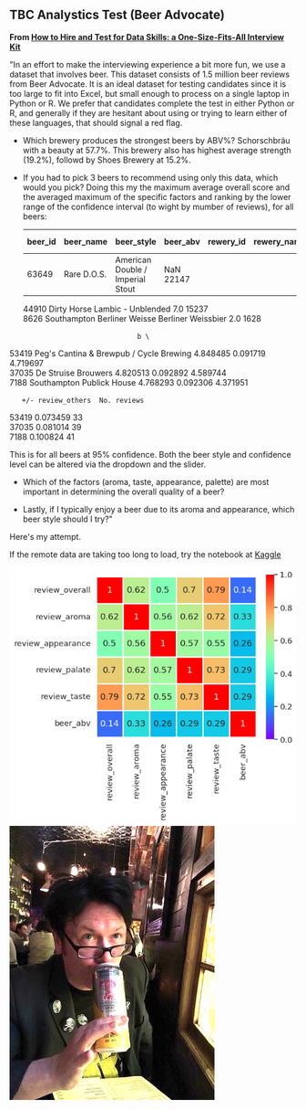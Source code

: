 ## TBC Analystics Test (Beer Advocate)

**From [How to Hire and Test for Data Skills: a One-Size-Fits-All Interview Kit](https://tcbanalytics.com/2016/01/29/how-to-hire-and-test-for-data-skills-a-one-size-fits-all-interview-kit/)**

"In an effort to make the interviewing experience a bit more fun, we use a dataset that involves beer. This dataset consists of 1.5 million beer reviews from Beer Advocate. It is an ideal dataset for testing candidates since it is too large to fit into Excel, but small enough to process on a single laptop in Python or R. We prefer that candidates complete the test in either Python or R, and generally if they are hesitant about using or trying to learn either of these languages, that should signal a red flag.

- Which brewery produces the strongest beers by ABV%?
  Schorschbräu with a beauty at 57.7%. This brewery also has highest average strength (19.2%), followd by Shoes Brewery at 15.2%.
  
- If you had to pick 3 beers to recommend using only this data, which would you pick?
  Doing this my the maximum average overall score and the averaged maximum of the specific factors and ranking by the lower range of the confidence 
  interval (to wight by mumber of reviews), for all beers:

  | beer_id   | beer_name  | beer_style | beer_abv  |rewery_id  | rewery_name | review_overall | +/- | review_others |+/-| No. reviews|
  | :---       | :---      | :---        | :---     | :---       | :---        | :---          | :--- | :---         | :--- | :---    |
  |63649  | Rare D.O.S.  | American Double / Imperial Stout |  NaN   22147   
  44910                  Dirty Horse                Lambic - Unblended       7.0       15237   
  8626  Southampton Berliner Weisse                Berliner Weissbier       2.0        1628   

                                  b \
53419  Peg's Cantina & Brewpub / Cycle Brewing        4.848485            0.091719       4.719697   
37035                      De Struise Brouwers        4.820513            0.092892       4.589744   
7188                 Southampton Publick House        4.768293            0.092306       4.371951   

       +/- review_others  No. reviews  
53419           0.073459           33  
37035           0.081014           39  
7188            0.100824           41  

This is for all beers at 95% confidence. Both the beer style and confidence level can be altered via the dropdown and the slider.

- Which of the factors (aroma, taste, appearance, palette) are most important in determining the overall quality of a beer?

- Lastly, if I typically enjoy a beer due to its aroma and appearance, which beer style should I try?"

Here's my attempt. 

If the remote data are taking too long to load, try the notebook at [Kaggle](https://www.kaggle.com/code/steviemooncat/beer-reviews)

![](https://raw.githubusercontent.com/steviecurran/beer-reviews/refs/heads/main/heatmap.png) ![](https://raw.githubusercontent.com/steviecurran/beer-reviews/refs/heads/main/IMG_1809%20copy.JPG)
